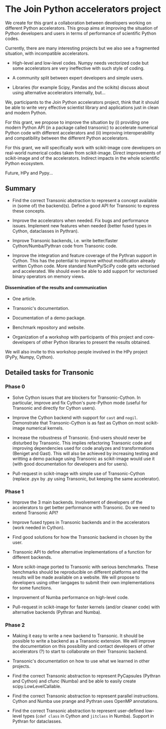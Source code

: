 # The Join Python accelerators project

We create for this grant a collaboration between developers working on
different Python accelerators. This group aims at improving the situation of
Python developers and users in terms of performance of scientific Python codes.

Currently, there are many interesting projects but we also see a fragmented
situation, with incompatible accelerators.

- High-level and low-level codes. Numpy needs vectorized code but some
accelerators are very ineffective with such style of coding.

- A community split between expert developers and simple users.

- Libraries (for example Scipy, Pandas and the scikits) discuss about using
alternative accelerators internally, but...

We, participants to the Join Python accelerators project, think that it should
be able to write very effective scientist library and applications just in
clean and modern Python.

For this grant, we propose to improve the situation by (i) providing one modern
Python API (in a package called transonic) to accelerate numerical Python code
with different accelerators and (ii) improving interoperability and
compatibility between the different Python accelerators.

For this grant, we will specifically work with scikit-image core developers on
real-world numerical codes taken from scikit-image. Direct improvements of
scikit-image and of the accelerators. Indirect impacts in the whole scientific
Python ecosystem.

Future, HPy and Pypy...


## Summary

- Find the correct Transonic abstraction to represent a concept available in
(some of) the backend(s). Define a good API for Transonic to express these
concepts.

- Improve the accelerators when needed. Fix bugs and performance issues.
Implement new features when needed (better fused types in Cython, dataclasses
in Pythran).

- Improve Transonic backends, i.e. write better/faster Cython/Numba/Pythran
code from Transonic code.

- Improve the integration and feature coverage of the Pythran support in
Cython. This has the potential to improve without modification already written
Cython code. More standard NumPy/SciPy code gets vectorised and accelerated. We
should even be able to add support for vectorised binary operators on memory
views.

#### Dissemination of the results and communication

- One article.

- Transonic's documentation.

- Documentation of a demo package.

- Benchmark repository and website.

- Organization of a workshop with participants of this project and
core-developers of other Python libraries to present the results obtained.

We will also invite to this workshop people involved in the HPy project (PyPy,
Numpy, Cython).

## Detailed tasks for Transonic

### Phase 0

- Solve Cython issues that are blockers for Transonic-Cython. In particular,
improve and fix Cython's pure-Python mode (useful for Transonic and directly
for Cython users).

- Improve the Cython backend with support for `cast` and `nogil`. Demonstrate
that Transonic-Cython is as fast as Cython on most scikit-image numerical
kernels.

- Increase the robustness of Transonic. End-users should never be disturbed by
Transonic. This implies refactoring Transonic code and improving
dependencies used for code analyzes and transformations (Beniget and Gast).
This will also be achieved by increasing testing and writting a demo package
using Transonic as scikit-image would use it (with good documentation for
developers and for users).

- Pull-request in scikit-image with simple use of Transonic-Cython (replace
.pyx by .py using Transonic, but keeping the same accelerator).

### Phase 1

- Improve the 3 main backends. Involvement of developers of the accelerators to
get better performance with Transonic. Do we need to extend Transonic API?

- Improve fused types in Transonic backends and in the accelerators (work
needed in Cython).

- Find good solutions for how the Transonic backend in chosen by the user.

- Transonic API to define alternative implementations of a function for
different backends.

- More scikit-image ported to Transonic with serious benchmarks. These
benchmarks should be reproducible on different platforms and the results will
be made available on a website. We will propose to developers using other
langages to submit their own implementations for some functions.

- Improvement of Numba performance on high-level code.

- Pull-request in scikit-image for faster kernels (and/or cleaner code) with
alternative backends (Pythran and Numba).

### Phase 2

- Making it easy to write a new backend to Transonic. It should be possible to
write a backend as a Transonic extension. We will improve the documentation on
this possibility and contact developers of other accelerators (?) to start to
collaborate on their Transonic backend.

- Transonic's documentation on how to use what we learned in other projects.

- Find the correct Transonic abstraction to represent PyCapsules (Pythran and
Cython) and cfunc (Numba) and be able to easily create scipy.LowLevelCallable.

- Find the correct Transonic abstraction to represent parallel instructions.
Cython and Numba use prange and Pythran uses OpenMP annotations.

- Find the correct Transonic abstraction to represent user-defined low-level
types (`cdef class` in Cython and `jitclass` in Numba). Support in Pythran for
dataclasses.
